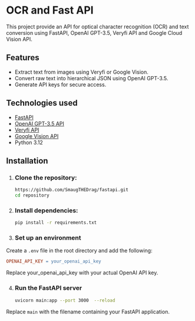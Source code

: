 # OCR and Fast API

This project provide an API for optical character recognition (OCR) and text conversion using FastAPI, OpenAI GPT-3.5, Veryfi API and Google Cloud Vision API.

## Features

- Extract text from images using Veryfi or Google Vision.
- Convert raw text into hierarchical JSON using OpenAI GPT-3.5.
- Generate API keys for secure access.

## Technologies used

- [FastAPI](https://fastapi.tiangolo.com)
- [OpenAI GPT-3.5 API](https://platform.openai.com)
- [Veryfi API](https://www.veryfi.com)
- [Google Vision API](https://cloud.google.com/vision)
- Python 3.12
## Installation 

1. ### Clone the repository:

   ```bash
   https://github.com/SmaugTHEDrag/fastapi.git
   cd repository

2. ### Install dependencies:
   
   ```bash
   pip install -r requirements.txt
   ```
3. ### Set up an environment 

Create a `.env` file in the root directory and add the following:
   ```makefile
   OPENAI_API_KEY = your_openai_api_key
   ```
Replace your_openai_api_key with your actual OpenAI API key.  

4. ### Run the FastAPI server

   ```bash
   uvicorn main:app --port 3000  --reload
   ```
Replace `main` with the filename containing your FastAPI application.
